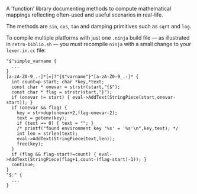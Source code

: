 A 'function' library documenting methods to compute mathematical mappings reflecting often-used and useful scenarios in real-life.

The methods are `sin`, `cos`, `tan` and damping primitives such as `sqrt` and `log`.

To compile multiple platforms with just one `.ninja` build file — as illustrated in `retro-biblio.sh` — you must recompile `ninja` with a small change to your `lexer.in.cc` file:

```
"$"simple_varname {
  ...
}
[a-zA-Z0-9_.-]*[=]?"{$"varname"}"[a-zA-Z0-9_.-]* {
  int count=p-start; char *key,*text;
  const char * onevar = strstr(start,"{$");
  const char * flag = strstr(start,"}");
  if (onevar != start) { eval->AddText(StringPiece(start,onevar-start)); }
  if (onevar && flag) {
    key = strndup(onevar+2,flag-onevar-2);
    text = getenv(key);
    if (text == 0) { text = ""; }
    /* printf("found environment key '%s' = '%s'\n",key,text); */
    int len = strlen(text);
    eval->AddText(StringPiece(text,len));
    free(key);
  }
  if (flag && flag-start!=count) { eval->AddText(StringPiece(flag+1,count-(flag-start)-1)); }
  continue;
}
"$:" {
  ...
}
```

